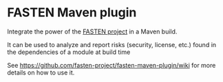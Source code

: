 # FASTEN Maven plugin

Integrate the power of the [FASTEN project](https://fasten-project.eu) in a Maven build.

It can be used to analyze and report risks (security, license, etc.) found in the dependencies of a module at build time

See https://github.com/fasten-project/fasten-maven-plugin/wiki for more details on how to use it.
